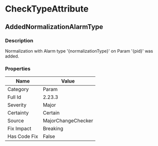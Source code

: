 ﻿---  
uid: MajorChangeChecker_2_23_3  
---

# CheckTypeAttribute

## AddedNormalizationAlarmType

### Description

Normalization with Alarm type '{normalizationType}' on Param '{pid}' was added.

### Properties

| Name         | Value              |
| ------------ | ------------------ |
| Category     | Param              |
| Full Id      | 2.23.3             |
| Severity     | Major              |
| Certainty    | Certain            |
| Source       | MajorChangeChecker |
| Fix Impact   | Breaking           |
| Has Code Fix | False              |
